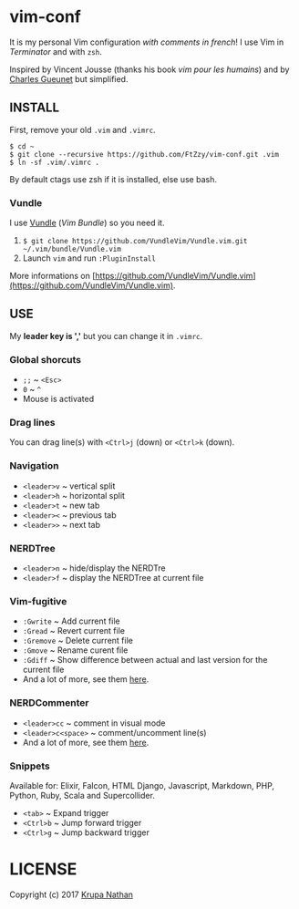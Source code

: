 # vim-conf

It is my personal Vim configuration _with comments in french_! I use Vim in _Terminator_ and with `zsh`.

Inspired by Vincent Jousse (thanks his book *vim pour les humains*) and by [Charles Gueunet](https://github.com/CharlesGueunet) but simplified.



## INSTALL

First, remove your old `.vim` and `.vimrc`.
```
$ cd ~  
$ git clone --recursive https://github.com/FtZzy/vim-conf.git .vim  
$ ln -sf .vim/.vimrc .
```
By default ctags use zsh if it is installed, else use bash.


### Vundle

I use [Vundle](https://github.com/VundleVim/Vundle.vim) (_Vim Bundle_) so you need it.

1. `$ git clone https://github.com/VundleVim/Vundle.vim.git ~/.vim/bundle/Vundle.vim`
1. Launch `vim` and run `:PluginInstall`

More informations on [https://github.com/VundleVim/Vundle.vim](https://github.com/VundleVim/Vundle.vim).



## USE

My **leader key is ','** but you can change it in `.vimrc`.


### Global shorcuts

* `;;` ~ `<Esc>`
* `0` ~ `^`
* Mouse is activated


### Drag lines

You can drag line(s) with `<Ctrl>j` (down) or `<Ctrl>k` (down).


### Navigation

* `<leader>v` ~ vertical split
* `<leader>h` ~ horizontal split
* `<leader>t` ~ new tab
* `<leader><` ~ previous tab
* `<leader>>` ~ next tab


### NERDTree

* `<leader>n` ~ hide/display the NERDTre
* `<leader>f` ~ display the NERDTree at current file


### Vim-fugitive

* `:Gwrite` ~ Add current file
* `:Gread` ~ Revert current file
* `:Gremove` ~ Delete current file
* `:Gmove` ~ Rename curent file
* `:Gdiff` ~ Show difference between actual and last version for the current file
* And a lot of more, see them [here](http://vimcasts.org/episodes/fugitive-vim---a-complement-to-command-line-git/).


### NERDCommenter

* `<leader>cc` ~ comment in visual mode
* `<leader>c<space>` ~ comment/uncomment line(s)
* And a lot of more, see them [here](https://github.com/scrooloose/nerdcommenter).


### Snippets

Available for: Elixir, Falcon, HTML Django, Javascript, Markdown, PHP, Python, Ruby, Scala and Supercollider.

* `<tab>` ~ Expand trigger
* `<Ctrl>b` ~ Jump forward trigger
* `<Ctrl>g` ~ Jump backward trigger



# LICENSE
Copyright (c) 2017 [Krupa Nathan](https://github.com/FtZzy)
